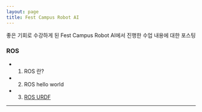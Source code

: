 ```yaml
---
layout: page
title: Fest Campus Robot AI
---
```


<p class="message">
  좋은 기회로 수강하게 된 Fest Campus Robot AI에서 진행한 수업 내용에 대한 포스팅
</p>

### ROS      

 * 1. ROS 란?
 * 2. ROS hello world
 * 3. [ROS URDF](_posts/2019-12-01-ROS-URDF.md)

 ------------------------------------------------------------------------------------------------
